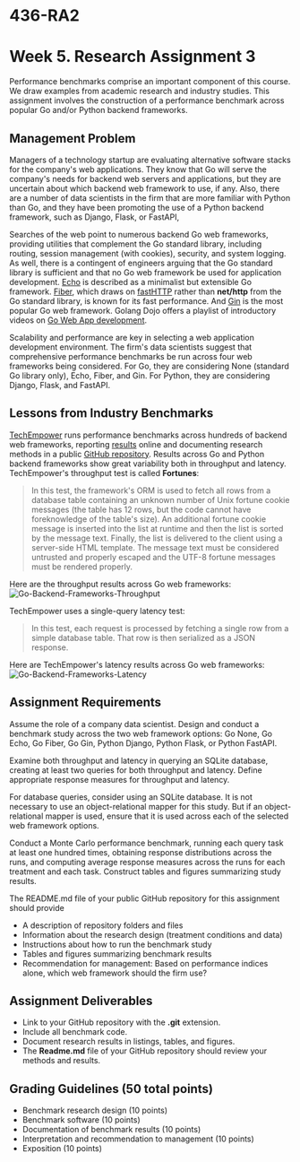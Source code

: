 # 436-RA2


# Week 5. Research Assignment 3

Performance benchmarks comprise an important component of this course. We draw examples from academic research and industry studies. This assignment involves the construction of a performance benchmark across popular Go and/or Python backend frameworks.

## Management Problem

Managers of a technology startup are evaluating alternative software stacks for the company's web applications. They know that Go will serve the company's needs for backend web servers and applications, but they are uncertain about which backend web framework to use, if any. Also, there are a number of data scientists in the firm that are more familiar with Python than Go, and they have been promoting the use of a Python backend framework, such as Django, Flask, or FastAPI,

Searches of the web point to numerous backend Go web frameworks, providing utilities that complement the Go standard library, including routing, session management (with cookies), security, and system logging. As well, there is a contingent of engineers arguing that the Go standard library is sufficient and that no Go web framework be used for application development.
[Echo](https://echo.labstack.com/) is described as a minimalist but extensible Go framework. [Fiber](https://docs.gofiber.io/), which draws on [fastHTTP](https://github.com/valyala/fasthttp) rather than **net/http** from the Go standard library, is known for its fast performance. And [Gin](https://gin-gonic.com/) is the most popular Go web framework. Golang Dojo offers a playlist of introductory videos on [Go Web App development](https://www.youtube.com/watch?v=OsyqKRZyz4o&list=PLve39GJ2D71yyECswi0lVaBm_gbnDRR9v).

Scalability and performance are key in selecting a web application development environment. The firm's data scientists suggest that comprehensive performance benchmarks be run across four web frameworks being considered. For Go, they are considering None (standard Go library only), Echo, Fiber, and Gin. For Python, they are considering Django, Flask, and FastAPI.


## Lessons from Industry Benchmarks

[TechEmpower](https://www.techempower.com/) runs performance benchmarks across hundreds of backend web frameworks, reporting [results](https://www.techempower.com/benchmarks/#hw=ph&test=fortune&section=data-r22) online and documenting research methods in a public [GitHub repository](https://github.com/TechEmpower/FrameworkBenchmarks). Results across Go and Python backend frameworks show great variability both in throughput and latency.
TechEmpower's throughput test is called **Fortunes**:
> In this test, the framework's ORM is used to fetch all rows from a database table containing an unknown number of Unix fortune cookie messages (the table has 12 rows, but the code cannot have foreknowledge of the table's size). An additional fortune cookie message is inserted into the list at runtime and then the list is sorted by the message text. Finally, the list is delivered to the client using a server-side HTML template. The message text must be considered untrusted and properly escaped and the UTF-8 fortune messages must be rendered properly.

Here are the throughput results across Go web frameworks:
![Go-Backend-Frameworks-Throughput](https://github.com/user-attachments/assets/1aa1aaf2-4420-4122-9277-8a4b1532e30c)

TechEmpower uses a single-query latency test:
> In this test, each request is processed by fetching a single row from a simple database table. That row is then serialized as a JSON response.

Here are TechEmpower's latency results across Go web frameworks:
![Go-Backend-Frameworks-Latency](https://github.com/user-attachments/assets/f4763891-80bb-4ba6-b7aa-ae73602a5c70)


## Assignment Requirements

Assume the role of a company data scientist. Design and conduct a benchmark study across the two web framework options: Go None, Go Echo, Go Fiber, Go Gin, Python Django, Python Flask, or Python FastAPI.

Examine both throughput and latency in querying an SQLite database, creating at least two queries for both throughput and latency. Define appropriate response measures for throughput and latency.

For database queries, consider using an SQLite database.  It is not necessary to use an object-relational mapper for this study. But if an object-relational mapper is used, ensure that it is used across each of the selected web framework options.

Conduct a Monte Carlo performance benchmark, running each query task at least one hundred times, obtaining response distributions across the runs, and computing average response measures across the runs for each treatment and each task. Construct tables and figures summarizing study results.

The README.md file of your public GitHub repository for this assignment should provide
* A description of repository folders and files
* Information about the research design (treatment conditions and data)
* Instructions about how to run the benchmark study
* Tables and figures summarizing benchmark results
* Recommendation for management: Based on performance indices alone, which web framework should the firm use?

## Assignment Deliverables
* Link to your GitHub repository with the **.git** extension. 
* Include all benchmark code.
* Document research results in listings, tables, and figures.
* The **Readme.md** file of your GitHub repository should review your methods and results.

## Grading Guidelines (50 total points)
* Benchmark research design (10 points)
* Benchmark software (10 points)
* Documentation of benchmark results (10 points)
* Interpretation and recommendation to management (10 points)
* Exposition (10 points)
